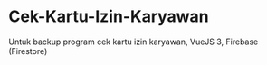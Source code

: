 # Cek-Kartu-Izin-Karyawan
Untuk backup program cek kartu izin karyawan, VueJS 3, Firebase (Firestore)
